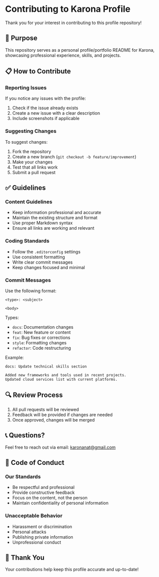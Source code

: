 # Contributing to Karona Profile

Thank you for your interest in contributing to this profile repository! 

## 🎯 Purpose

This repository serves as a personal profile/portfolio README for Karona, showcasing professional experience, skills, and projects.

## 📋 How to Contribute

### Reporting Issues

If you notice any issues with the profile:
1. Check if the issue already exists
2. Create a new issue with a clear description
3. Include screenshots if applicable

### Suggesting Changes

To suggest changes:
1. Fork the repository
2. Create a new branch (`git checkout -b feature/improvement`)
3. Make your changes
4. Test that all links work
5. Submit a pull request

## ✅ Guidelines

### Content Guidelines

- Keep information professional and accurate
- Maintain the existing structure and format
- Use proper Markdown syntax
- Ensure all links are working and relevant

### Coding Standards

- Follow the `.editorconfig` settings
- Use consistent formatting
- Write clear commit messages
- Keep changes focused and minimal

### Commit Messages

Use the following format:
```
<type>: <subject>

<body>
```

Types:
- `docs`: Documentation changes
- `feat`: New feature or content
- `fix`: Bug fixes or corrections
- `style`: Formatting changes
- `refactor`: Code restructuring

Example:
```
docs: Update technical skills section

Added new frameworks and tools used in recent projects.
Updated cloud services list with current platforms.
```

## 🔍 Review Process

1. All pull requests will be reviewed
2. Feedback will be provided if changes are needed
3. Once approved, changes will be merged

## 📞 Questions?

Feel free to reach out via email: karonanat@gmail.com

## 📜 Code of Conduct

### Our Standards

- Be respectful and professional
- Provide constructive feedback
- Focus on the content, not the person
- Maintain confidentiality of personal information

### Unacceptable Behavior

- Harassment or discrimination
- Personal attacks
- Publishing private information
- Unprofessional conduct

## 🙏 Thank You

Your contributions help keep this profile accurate and up-to-date!
